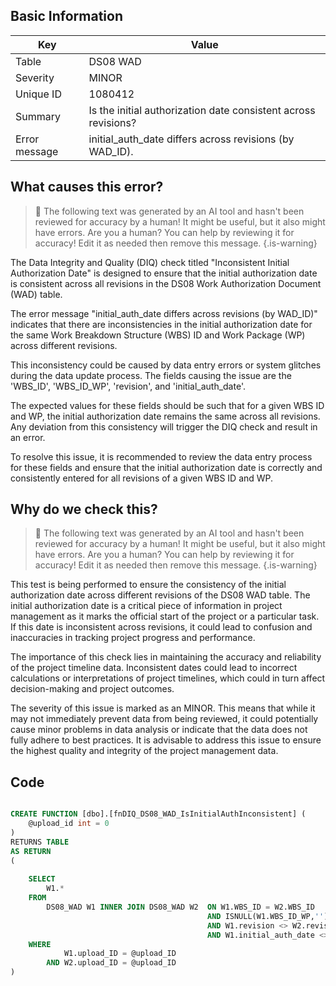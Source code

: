 ## Basic Information
| Key         | Value          |
|-------------|----------------|
| Table       | DS08 WAD |
| Severity    | MINOR |
| Unique ID   | 1080412   |
| Summary     | Is the initial authorization date consistent across revisions? |
| Error message | initial_auth_date differs across revisions (by WAD_ID). |

## What causes this error?

> :robot: The following text was generated by an AI tool and hasn't been reviewed for accuracy by a human! It might be useful, but it also might have errors. Are you a human? You can help by reviewing it for accuracy! Edit it as needed then remove this message.
{.is-warning}

The Data Integrity and Quality (DIQ) check titled "Inconsistent Initial Authorization Date" is designed to ensure that the initial authorization date is consistent across all revisions in the DS08 Work Authorization Document (WAD) table. 

The error message "initial_auth_date differs across revisions (by WAD_ID)" indicates that there are inconsistencies in the initial authorization date for the same Work Breakdown Structure (WBS) ID and Work Package (WP) across different revisions. 

This inconsistency could be caused by data entry errors or system glitches during the data update process. The fields causing the issue are the 'WBS_ID', 'WBS_ID_WP', 'revision', and 'initial_auth_date'. 

The expected values for these fields should be such that for a given WBS ID and WP, the initial authorization date remains the same across all revisions. Any deviation from this consistency will trigger the DIQ check and result in an error. 

To resolve this issue, it is recommended to review the data entry process for these fields and ensure that the initial authorization date is correctly and consistently entered for all revisions of a given WBS ID and WP.
## Why do we check this?

> :robot: The following text was generated by an AI tool and hasn't been reviewed for accuracy by a human! It might be useful, but it also might have errors. Are you a human? You can help by reviewing it for accuracy! Edit it as needed then remove this message.
{.is-warning}

This test is being performed to ensure the consistency of the initial authorization date across different revisions of the DS08 WAD table. The initial authorization date is a critical piece of information in project management as it marks the official start of the project or a particular task. If this date is inconsistent across revisions, it could lead to confusion and inaccuracies in tracking project progress and performance.

The importance of this check lies in maintaining the accuracy and reliability of the project timeline data. Inconsistent dates could lead to incorrect calculations or interpretations of project timelines, which could in turn affect decision-making and project outcomes.

The severity of this issue is marked as an MINOR. This means that while it may not immediately prevent data from being reviewed, it could potentially cause minor problems in data analysis or indicate that the data does not fully adhere to best practices. It is advisable to address this issue to ensure the highest quality and integrity of the project management data.
## Code

```sql

CREATE FUNCTION [dbo].[fnDIQ_DS08_WAD_IsInitialAuthInconsistent] (
	@upload_id int = 0
)
RETURNS TABLE
AS RETURN
(
	
	SELECT 
		W1.*
	FROM
		DS08_WAD W1 INNER JOIN DS08_WAD W2 	ON W1.WBS_ID = W2.WBS_ID
											AND ISNULL(W1.WBS_ID_WP,'') = ISNULL(W2.WBS_ID_WP,'')
											AND W1.revision <> W2.revision
											AND W1.initial_auth_date <> W2.initial_auth_date
	WHERE
			W1.upload_ID = @upload_ID  
		AND	W2.upload_ID = @upload_ID  
)
```
